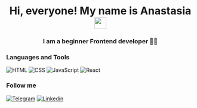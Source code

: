 ### <h1 align="center">Hi, everyone! My name is Anastasia <img src="https://github.com/blackcater/blackcater/raw/main/images/Hi.gif" height="32"/></h1>
<h3 align="center">I am a beginner Frontend developer 👩‍💻</h3>


### Languages and Tools
![HTML](https://img.shields.io/badge/HTML-000?style=flat-square&logo=HTML5)
![CSS](https://img.shields.io/badge/CSS-000?style=flat-square&logo=CSS3)
![JavaScript](https://img.shields.io/badge/JAVASCRIPT-000?style=flat-square&logo=JavaScript)
![React](https://img.shields.io/badge/REACT-000?style=flat-square&logo=React)

### Follow me
[![Telegram](https://img.shields.io/badge/TELEGRAM-000?style=flat-square&logo=Telegram)](https://www.t.me/anasta_ok)
[![Linkedin](https://img.shields.io/badge/LINKEDIN-000?style=flat-square&logo=Linkedin)](https://linkedin.com/in/anastasiia-arzamastseva)
